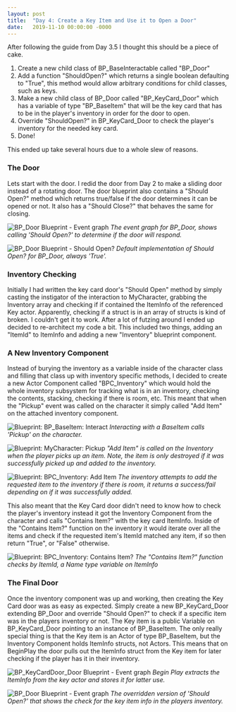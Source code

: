 ```yaml
---
layout: post
title:  "Day 4: Create a Key Item and Use it to Open a Door"
date:   2019-11-10 00:00:00 -0000
---
```


After following the guide from Day 3.5 I thought this should be a piece of cake.

1. Create a new child class of BP_BaseInteractable called "BP_Door"
2. Add a function "ShouldOpen?" which returns a single boolean defaulting to "True", this method would allow arbitrary conditions for child classes, such as keys.
3. Make a new child class of BP_Door called "BP_KeyCard_Door" which has a variable of type "BP_BaseItem" that will be the key card that has to be in the player's inventory in order for the door to open.
4. Override "ShouldOpen?" in BP_KeyCard_Door to check the player's inventory for the needed key card.
5. Done!

This ended up take several hours due to a whole slew of reasons.

### The Door

Lets start with the door. I redid the door from Day 2 to make a sliding door instead of a rotating door. The door blueprint also contains a "Should Open?" method which returns true/false if the door determines it can be opened or not. It also has a "Should Close?" that behaves the same for closing.

![BP_Door Blueprint - Event graph]({{site.baseurl}}/assets/image/day4/BP_Door.jpg)
*The event graph for BP_Door, shows calling 'Should Open?' to determine if the door will respond.*

![BP_Door Blueprint - Should Open?]({{site.baseurl}}/assets/image/day4/BP_Door_ShouldOpen.jpg)
*Default implementation of Should Open? for BP_Door, always 'True'.*


### Inventory Checking

Initially I had written the key card door's "Should Open" method by simply casting the instigator of the interaction to MyCharacter, grabbing the Inventory array and checking if if contained the ItemInfo of the referenced Key actor. Apparently, checking if a struct is in an array of structs is kind of broken. I couldn't get it to work. After a lot of futzing around I ended up decided to re-architect my code a bit. This included two things, adding an "ItemId" to ItemInfo and adding a new "Inventory" blueprint component.

### A New Inventory Component

Instead of burying the inventory as a variable inside of the character class and filling that class up with inventory specific methods, I decided to create a new Actor Component called "BPC_Inventory" which would hold the whole inventory subsystem for tracking what is in an inventory, checking the contents, stacking, checking if there is room, etc. This meant that when the "Pickup" event was called on the character it simply called "Add Item" on the attached inventory component. 

![Blueprint: BP_BaseItem: Interact]({{site.baseurl}}/assets/image/day4/BP_BaseItem_Interact.png)
*Interacting with a BaseItem calls 'Pickup' on the character.*

![Blueprint: MyCharacter: Pickup]({{site.baseurl}}/assets/image/day4/MyCharacter_Pickup.png)
*"Add Item" is called on the Inventory when the player picks up an item. Note, the item is only destroyed if it was successfully picked up and added to the inventory.*

![Blueprint: BPC_Inventory: Add Item]({{site.baseurl}}/assets/image/day4/BPC_Inventory_AddItem.png)
*The inventory attempts to add the requested item to the inventory if there is room, it returns a success/fail depending on if it was successfully added.*

This also meant that the Key Card door didn't need to know how to check the player's inventory instead it got the Inventory Component from the character and calls "Contains Item?" with the key card ItemInfo. Inside of the "Contains Item?" function on the inventory it would iterate over all the items and check if the requested item's ItemId matched any item, if so then return "True", or "False" otherwise. 

![Blueprint: BPC_Inventory: Contains Item?]({{site.baseurl}}/assets/image/day4/BPC_Inventory_ContainsItem.jpg)
*The "Contains Item?" function checks by ItemId, a Name type variable on ItemInfo*


### The Final Door

Once the inventory component was up and working, then creating the Key Card door was as easy as expected. Simply create a new BP_KeyCard_Door extending BP_Door and override "Should Open?" to check if a specific item was in the players inventory or not. The Key item is a public Variable on BP_KeyCard_Door pointing to an instance of BP_BaseItem. The only really special thing is that the Key item is an Actor of type BP_BaseItem, but the Inventory Component holds ItemInfo structs, not Actors. This means that on BeginPlay the door pulls out the ItemInfo struct from the Key item for later checking if the player has it in their inventory.

![BP_KeyCardDoor_Door Blueprint - Event graph]({{site.baseurl}}/assets/image/day4/BP_KeyCard_Door_BeginPlay.png)
*Begin Play extracts the ItemInfo from the key actor and stores it for latter use.*

![BP_Door Blueprint - Event graph]({{site.baseurl}}/assets/image/day4/BP_KeyCard_Door_ShouldOpen.jpg)
*The overridden version of 'Should Open?' that shows the check for the key item info in the players inventory.*
